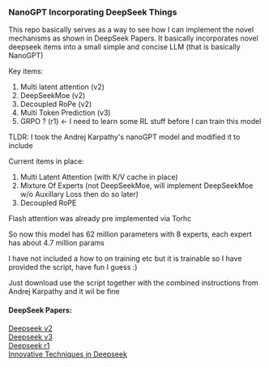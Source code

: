### NanoGPT Incorporating DeepSeek Things


This repo basically serves as a way to see how I can implement the novel mechanisms as shown in DeepSeek Papers. It basically incorporates novel deepseek items into a small simple and concise LLM (that is basically NanoGPT)


Key items: 
1. Multi latent attention (v2)
2. DeepSeekMoe (v2)
3. Decoupled RoPe (v2)
4. Multi Token Prediction (v3)
5. GRPO ? (r1) <- I need to learn some RL stuff before I can train this model


TLDR: I took the Andrej Karpathy's nanoGPT model and modified it to include


Current items in place:

1. Multi Latent Attention (with K/V cache in place)
2. Mixture Of Experts (not DeepSeekMoe, will implement DeepSeekMoe w/o Auxillary Loss then do so later)
3. Decoupled RoPE 

Flash attention was already pre implemented via Torhc


So now this model has 62 million parameters with 8 experts, each expert has about 4.7 million params 

I have not included a how to on training etc but it is trainable so I have provided the script, have fun I guess :)

Just download use the script together with the combined instructions from Andrej Karpathy and it wil be fine 

#### DeepSeek Papers: 
[Deepseek v2](https://arxiv.org/pdf/2405.04434)\
[Deepseek v3](https://arxiv.org/abs/2412.19437)\
[Deepseek r1](https://arxiv.org/pdf/2501.12948)\
[Innovative Techniques in Deepseek](https://arxiv.org/pdf/2503.11486)
